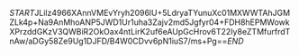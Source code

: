 $START$JLilz4966XAnnVMEvYryh2096lU+5LdryaTYunuXc01MXWWTAhJGMZLk4p+Na9AnMhoANP5JWD1Ur1uha3Zajv2md5Jgfyr04+FDH8hEPMWowkXPrzddGKzV3QWBiR2OkOax4ntLirK2uf6eAUpGcHrov6T22Iy8eZTMfurfrdTnAw/aDGy58Ze9Ug1DJFD/B4W0CDvv6pN1iuS7/ms+Pg==$END$